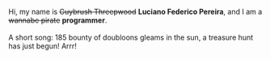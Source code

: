 Hi, my name is ~~Guybrush Threepwood~~ **Luciano Federico Pereira**, and I am a ~~wannabe pirate~~ **programmer**.<br><br>A short song: 185 bounty of doubloons gleams in the sun, a treasure hunt has just begun! Arrr!
